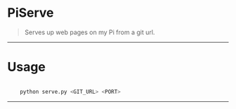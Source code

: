 PiServe
===
> Serves up web pages on my Pi from a git url.
---


Usage
===
```bash

	python serve.py <GIT_URL> <PORT>
```
---
